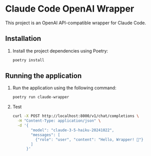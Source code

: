 # Claude Code OpenAI Wrapper

This project is an OpenAI API-compatible wrapper for Claude Code.

## Installation

1.  Install the project dependencies using Poetry:
    ```bash
    poetry install
    ```

## Running the application

1.  Run the application using the following command:
    ```bash
    poetry run claude-wrapper
    ```

2. Test
    ```bash
    curl -X POST http://localhost:8000/v1/chat/completions \
      -H "Content-Type: application/json" \
      -d '{
            "model": "claude-3-5-haiku-20241022",
            "messages": [
              {"role": "user", "content": "Hello, Wrapper! 🎉"}
            ]
          }'
    ```
